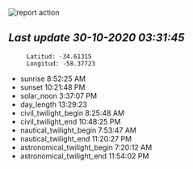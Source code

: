 ![report action](https://github.com/matiasz8/actions-for-reports/workflows/report%20action/badge.svg?branch=develop) 


## *****Last update 30-10-2020 03:31:45*****



		 Latitud: -34.61315
		 Longitud: -58.37723

 - sunrise 	 8:52:25 AM
 - sunset 	 10:21:48 PM
 - solar_noon 	 3:37:07 PM
 - day_length 	 13:29:23
 - civil_twilight_begin 	 8:25:48 AM
 - civil_twilight_end 	 10:48:25 PM
 - nautical_twilight_begin 	 7:53:47 AM
 - nautical_twilight_end 	 11:20:27 PM
 - astronomical_twilight_begin 	 7:20:12 AM
 - astronomical_twilight_end 	 11:54:02 PM
